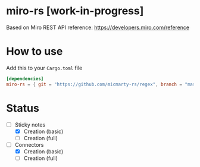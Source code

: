 # miro-rs [work-in-progress]
Based on Miro REST API reference: https://developers.miro.com/reference


# How to use
Add this to your `Cargo.toml` file
```toml
[dependencies]
miro-rs = { git = "https://github.com/micmarty-rs/regex", branch = "master" }
```

# Status
- [ ] Sticky notes
    - [x] Creation (basic)
    - [ ] Creation (full)
- [ ] Connectors
    - [x] Creation (basic)
    - [ ] Creation (full)